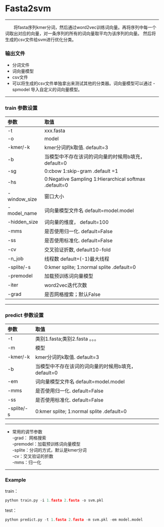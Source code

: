 # Fasta2svm
***********************
&emsp;&emsp;将fasta序列kmer分词，然后通过word2vec训练词向量。再将序列中每一个词取出对应的向量，对一条序列的所有的词向量取平均为该序列的向量。 
然后将生成的csv文件给svm进行优化分类。
### 输出文件
* 分词文件
* 词向量模型
* csv文件
* 可以将生成的csv文件单独拿出来测试其他的分类器。词向量模型可以通过 -spmodel 导入自定义的词向量模型。
*****************************
### train 参数设置

|参数|取值|
|:-|:-|  
|-t|xxx.fasta|    
|-o|model|   
-kmer/-k|       	 kmer分词的k取值. default=3  
-b     |           当模型中不存在该词的词向量的时候用b填充，default=0  
-sg     |     		0:cbow   1:skip-gram .default =1 
-hs      |     	0:Negative Sampling   1:Hierarchical softmax .default=0  
-window_size|   	窗口大小  
-model_name      |	词向量模型文件名  default=model.model  
-hidden_size|    	词向量的维度， default=100  
-mms   |		   是否使用归一化. default=False    
-ss     | 		 是否使用标准化. default=False 
-cv   |		交叉验证折数, default10-fold 
-n_job   |		线程数 default=(-1)最大线程  
-splite/-s| 0:kmer splite; 1:normal splite .default=0
-premodel|加载预训练词向量模型
-iter|word2vec迭代次数
-grad|是否网格搜索；默认False
*********************************
### predict 参数设置

|参数|取值|
|:-|:-|  
|-t|类别1.fasta;类别2.fasta 。。。|    
-m|      模型
-kmer/-k|       	 kmer分词的k取值. default=3  
-b     |           当模型中不存在该词的词向量的时候用b填充，default=0  
-em      |	词向量模型文件名  default=model.model  
-mms   |		   是否使用归一化. default=False    
-ss     | 		 是否使用标准化. default=False 
-splite/-s| 0:kmer splite; 1:normal splite .default=0

*********************************

* 常用的调节参数  
-grad： 网格搜索  
-premodel：加载预训练词向量模型  
-splite：分词的方式，默认是kmer分词  
-cv：交叉验证的折数  
-mms：归一化
*************************
### Example
train：
```py
python train.py -i 1.fasta 2.fasta -o svm.pkl
```
test：
```py
python predict.py -t 1.fasta 2.fasta -m svm.pkl -em model.model
```

